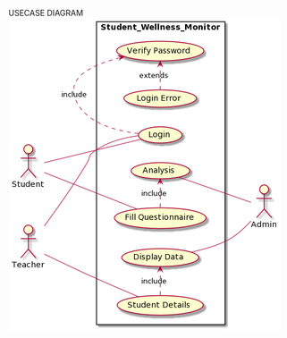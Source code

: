 USECASE DIAGRAM
![UseCase Diagram](https://github.com/garg-akshit-16/Software_Testing_18103046/blob/main/Assignment1/Usecase_diagram.png?raw=true)
